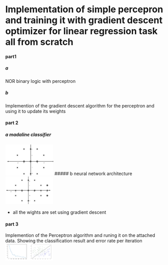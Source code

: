 # Implementation of simple percepron and training it with gradient descent optimizer for linear regression task all from scratch 
 
#### part1
##### a
NOR binary logic with perceptron
##### b
Implemention of the gradient descent algorithm for the perceptron and using it to update its weights

#### part 2
##### a madaline classifier 
<img src="images/image1.png" width=150 >
##### b neural network architecture
<img src="images/image2.png" width=150 >

* all the wights are set using gradient descent

#### part 3
Implemention of the Perceptron algorithm and runing it on the attached data. Showing the classification
result and error rate per iteration
<img src="images/image3.png" width=150 >
